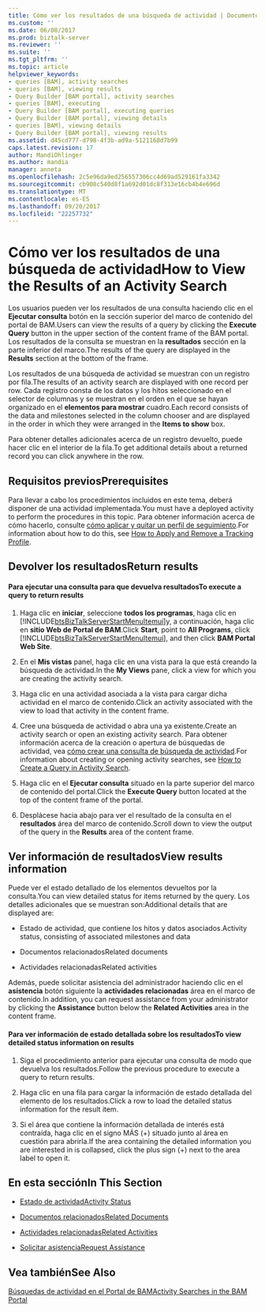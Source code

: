 ```yaml
---
title: Cómo ver los resultados de una búsqueda de actividad | Documentos de Microsoft
ms.custom: ''
ms.date: 06/08/2017
ms.prod: biztalk-server
ms.reviewer: ''
ms.suite: ''
ms.tgt_pltfrm: ''
ms.topic: article
helpviewer_keywords:
- queries [BAM], activity searches
- queries [BAM], viewing results
- Query Builder [BAM portal], activity searches
- queries [BAM], executing
- Query Builder [BAM portal], executing queries
- Query Builder [BAM portal], viewing details
- queries [BAM], viewing details
- Query Builder [BAM portal], viewing results
ms.assetid: d45cd777-d798-4f3b-ad9a-5121168d7b99
caps.latest.revision: 17
author: MandiOhlinger
ms.author: mandia
manager: anneta
ms.openlocfilehash: 2c5e96da9ed256557306cc4d69ad529161fa3342
ms.sourcegitcommit: cb908c540d8f1a692d01dc8f313e16cb4b4e696d
ms.translationtype: MT
ms.contentlocale: es-ES
ms.lasthandoff: 09/20/2017
ms.locfileid: "22257732"
---
```

# <a name="how-to-view-the-results-of-an-activity-search"></a><span data-ttu-id="c1b30-102">Cómo ver los resultados de una búsqueda de actividad</span><span class="sxs-lookup"><span data-stu-id="c1b30-102">How to View the Results of an Activity Search</span></span>
<span data-ttu-id="c1b30-103">Los usuarios pueden ver los resultados de una consulta haciendo clic en el **Ejecutar consulta** botón en la sección superior del marco de contenido del portal de BAM.</span><span class="sxs-lookup"><span data-stu-id="c1b30-103">Users can view the results of a query by clicking the **Execute Query** button in the upper section of the content frame of the BAM portal.</span></span> <span data-ttu-id="c1b30-104">Los resultados de la consulta se muestran en la **resultados** sección en la parte inferior del marco.</span><span class="sxs-lookup"><span data-stu-id="c1b30-104">The results of the query are displayed in the **Results** section at the bottom of the frame.</span></span>  
  
 <span data-ttu-id="c1b30-105">Los resultados de una búsqueda de actividad se muestran con un registro por fila.</span><span class="sxs-lookup"><span data-stu-id="c1b30-105">The results of an activity search are displayed with one record per row.</span></span> <span data-ttu-id="c1b30-106">Cada registro consta de los datos y los hitos seleccionado en el selector de columnas y se muestran en el orden en el que se hayan organizado en el **elementos para mostrar** cuadro.</span><span class="sxs-lookup"><span data-stu-id="c1b30-106">Each record consists of the data and milestones selected in the column chooser and are displayed in the order in which they were arranged in the **Items to show** box.</span></span>  
  
 <span data-ttu-id="c1b30-107">Para obtener detalles adicionales acerca de un registro devuelto, puede hacer clic en el interior de la fila.</span><span class="sxs-lookup"><span data-stu-id="c1b30-107">To get additional details about a returned record you can click anywhere in the row.</span></span>  
  
## <a name="prerequisites"></a><span data-ttu-id="c1b30-108">Requisitos previos</span><span class="sxs-lookup"><span data-stu-id="c1b30-108">Prerequisites</span></span>  
 <span data-ttu-id="c1b30-109">Para llevar a cabo los procedimientos incluidos en este tema, deberá disponer de una actividad implementada.</span><span class="sxs-lookup"><span data-stu-id="c1b30-109">You must have a deployed activity to perform the procedures in this topic.</span></span> <span data-ttu-id="c1b30-110">Para obtener información acerca de cómo hacerlo, consulte [cómo aplicar y quitar un perfil de seguimiento](../core/how-to-apply-and-remove-a-tracking-profile.md).</span><span class="sxs-lookup"><span data-stu-id="c1b30-110">For information about how to do this, see [How to Apply and Remove a Tracking Profile](../core/how-to-apply-and-remove-a-tracking-profile.md).</span></span>  
  
## <a name="return-results"></a><span data-ttu-id="c1b30-111">Devolver los resultados</span><span class="sxs-lookup"><span data-stu-id="c1b30-111">Return results</span></span>  
  
#### <a name="to-execute-a-query-to-return-results"></a><span data-ttu-id="c1b30-112">Para ejecutar una consulta para que devuelva resultados</span><span class="sxs-lookup"><span data-stu-id="c1b30-112">To execute a query to return results</span></span>  
  
1.  <span data-ttu-id="c1b30-113">Haga clic en **iniciar**, seleccione **todos los programas**, haga clic en [!INCLUDE[btsBizTalkServerStartMenuItemui](../includes/btsbiztalkserverstartmenuitemui-md.md)]y, a continuación, haga clic en **sitio Web de Portal de BAM**.</span><span class="sxs-lookup"><span data-stu-id="c1b30-113">Click **Start**, point to **All Programs**, click [!INCLUDE[btsBizTalkServerStartMenuItemui](../includes/btsbiztalkserverstartmenuitemui-md.md)], and then click **BAM Portal Web Site**.</span></span>  
  
2.  <span data-ttu-id="c1b30-114">En el **Mis vistas** panel, haga clic en una vista para la que está creando la búsqueda de actividad.</span><span class="sxs-lookup"><span data-stu-id="c1b30-114">In the **My Views** pane, click a view for which you are creating the activity search.</span></span>  
  
3.  <span data-ttu-id="c1b30-115">Haga clic en una actividad asociada a la vista para cargar dicha actividad en el marco de contenido.</span><span class="sxs-lookup"><span data-stu-id="c1b30-115">Click an activity associated with the view to load that activity in the content frame.</span></span>  
  
4.  <span data-ttu-id="c1b30-116">Cree una búsqueda de actividad o abra una ya existente.</span><span class="sxs-lookup"><span data-stu-id="c1b30-116">Create an activity search or open an existing activity search.</span></span> <span data-ttu-id="c1b30-117">Para obtener información acerca de la creación o apertura de búsquedas de actividad, vea [cómo crear una consulta de búsqueda de actividad](../core/how-to-create-a-query-in-activity-search.md).</span><span class="sxs-lookup"><span data-stu-id="c1b30-117">For information about creating or opening activity searches, see [How to Create a Query in Activity Search](../core/how-to-create-a-query-in-activity-search.md).</span></span>  
  
5.  <span data-ttu-id="c1b30-118">Haga clic en el **Ejecutar consulta** situado en la parte superior del marco de contenido del portal.</span><span class="sxs-lookup"><span data-stu-id="c1b30-118">Click the **Execute Query** button located at the top of the content frame of the portal.</span></span>  
  
6.  <span data-ttu-id="c1b30-119">Desplácese hacia abajo para ver el resultado de la consulta en el **resultados** área del marco de contenido.</span><span class="sxs-lookup"><span data-stu-id="c1b30-119">Scroll down to view the output of the query in the **Results** area of the content frame.</span></span>  
  
## <a name="view-results-information"></a><span data-ttu-id="c1b30-120">Ver información de resultados</span><span class="sxs-lookup"><span data-stu-id="c1b30-120">View results information</span></span>  
 <span data-ttu-id="c1b30-121">Puede ver el estado detallado de los elementos devueltos por la consulta.</span><span class="sxs-lookup"><span data-stu-id="c1b30-121">You can view detailed status for items returned by the query.</span></span> <span data-ttu-id="c1b30-122">Los detalles adicionales que se muestran son:</span><span class="sxs-lookup"><span data-stu-id="c1b30-122">Additional details that are displayed are:</span></span>  
  
-   <span data-ttu-id="c1b30-123">Estado de actividad, que contiene los hitos y datos asociados.</span><span class="sxs-lookup"><span data-stu-id="c1b30-123">Activity status, consisting of associated milestones and data</span></span>  
  
-   <span data-ttu-id="c1b30-124">Documentos relacionados</span><span class="sxs-lookup"><span data-stu-id="c1b30-124">Related documents</span></span>  
  
-   <span data-ttu-id="c1b30-125">Actividades relacionadas</span><span class="sxs-lookup"><span data-stu-id="c1b30-125">Related activities</span></span>  
  
 <span data-ttu-id="c1b30-126">Además, puede solicitar asistencia del administrador haciendo clic en el **asistencia** botón siguiente la **actividades relacionadas** área en el marco de contenido.</span><span class="sxs-lookup"><span data-stu-id="c1b30-126">In addition, you can request assistance from your administrator by clicking the **Assistance** button below the **Related Activities** area in the content frame.</span></span>  
  
#### <a name="to-view-detailed-status-information-on-results"></a><span data-ttu-id="c1b30-127">Para ver información de estado detallada sobre los resultados</span><span class="sxs-lookup"><span data-stu-id="c1b30-127">To view detailed status information on results</span></span>  
  
1.  <span data-ttu-id="c1b30-128">Siga el procedimiento anterior para ejecutar una consulta de modo que devuelva los resultados.</span><span class="sxs-lookup"><span data-stu-id="c1b30-128">Follow the previous procedure to execute a query to return results.</span></span>  
  
2.  <span data-ttu-id="c1b30-129">Haga clic en una fila para cargar la información de estado detallada del elemento de los resultados.</span><span class="sxs-lookup"><span data-stu-id="c1b30-129">Click a row to load the detailed status information for the result item.</span></span>  
  
3.  <span data-ttu-id="c1b30-130">Si el área que contiene la información detallada de interés está contraída, haga clic en el signo MÁS (+) situado junto al área en cuestión para abrirla.</span><span class="sxs-lookup"><span data-stu-id="c1b30-130">If the area containing the detailed information you are interested in is collapsed, click the plus sign (+) next to the area label to open it.</span></span>  
  
## <a name="in-this-section"></a><span data-ttu-id="c1b30-131">En esta sección</span><span class="sxs-lookup"><span data-stu-id="c1b30-131">In This Section</span></span>  
  
-   [<span data-ttu-id="c1b30-132">Estado de actividad</span><span class="sxs-lookup"><span data-stu-id="c1b30-132">Activity Status</span></span>](../core/activity-status.md)  
  
-   [<span data-ttu-id="c1b30-133">Documentos relacionados</span><span class="sxs-lookup"><span data-stu-id="c1b30-133">Related Documents</span></span>](../core/related-documents.md)  
  
-   [<span data-ttu-id="c1b30-134">Actividades relacionadas</span><span class="sxs-lookup"><span data-stu-id="c1b30-134">Related Activities</span></span>](../core/related-activities.md)  
  
-   [<span data-ttu-id="c1b30-135">Solicitar asistencia</span><span class="sxs-lookup"><span data-stu-id="c1b30-135">Request Assistance</span></span>](../core/request-assistance.md)  
  
## <a name="see-also"></a><span data-ttu-id="c1b30-136">Vea también</span><span class="sxs-lookup"><span data-stu-id="c1b30-136">See Also</span></span>  
 [<span data-ttu-id="c1b30-137">Búsquedas de actividad en el Portal de BAM</span><span class="sxs-lookup"><span data-stu-id="c1b30-137">Activity Searches in the BAM Portal</span></span>](../core/activity-searches-in-the-bam-portal.md)